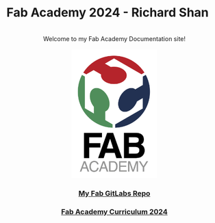 # Fab Academy 2024 - Richard Shan

<br>
<center>Welcome to my Fab Academy Documentation site!</center>

<br>
<center>
<img src="pics/fab-logo.jpg" alt="Fab" width="200"/>
<br>

<center>

### <a href="https://gitlab.fabcloud.org/academany/fabacademy/2024/labs/charlotte/students/richard-shan">**My Fab GitLabs Repo**</a>
### <a href="https://fabacademy.org/2024/schedule.html">**Fab Academy Curriculum 2024**</a>

</center>